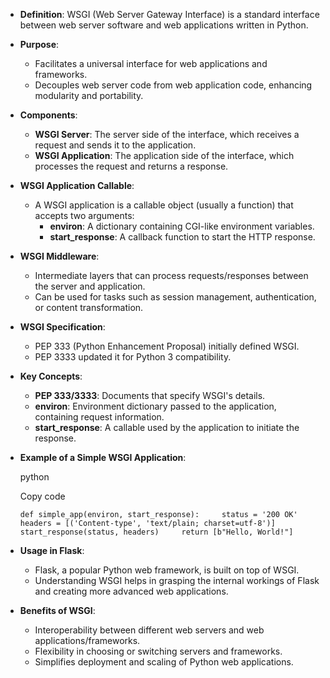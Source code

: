 - **Definition**: WSGI (Web Server Gateway Interface) is a standard interface between web server software and web applications written in Python.
    
- **Purpose**:
    
    - Facilitates a universal interface for web applications and frameworks.
    - Decouples web server code from web application code, enhancing modularity and portability.
- **Components**:
    
    - **WSGI Server**: The server side of the interface, which receives a request and sends it to the application.
    - **WSGI Application**: The application side of the interface, which processes the request and returns a response.
- **WSGI Application Callable**:
    
    - A WSGI application is a callable object (usually a function) that accepts two arguments:
        - **environ**: A dictionary containing CGI-like environment variables.
        - **start_response**: A callback function to start the HTTP response.
- **WSGI Middleware**:
    
    - Intermediate layers that can process requests/responses between the server and application.
    - Can be used for tasks such as session management, authentication, or content transformation.
- **WSGI Specification**:
    
    - PEP 333 (Python Enhancement Proposal) initially defined WSGI.
    - PEP 3333 updated it for Python 3 compatibility.
- **Key Concepts**:
    
    - **PEP 333/3333**: Documents that specify WSGI's details.
    - **environ**: Environment dictionary passed to the application, containing request information.
    - **start_response**: A callable used by the application to initiate the response.
- **Example of a Simple WSGI Application**:
    
    python
    
    Copy code
    
    `def simple_app(environ, start_response):     status = '200 OK'     headers = [('Content-type', 'text/plain; charset=utf-8')]     start_response(status, headers)     return [b"Hello, World!"]`
    
- **Usage in Flask**:
    
    - Flask, a popular Python web framework, is built on top of WSGI.
    - Understanding WSGI helps in grasping the internal workings of Flask and creating more advanced web applications.
- **Benefits of WSGI**:
    
    - Interoperability between different web servers and web applications/frameworks.
    - Flexibility in choosing or switching servers and frameworks.
    - Simplifies deployment and scaling of Python web applications.